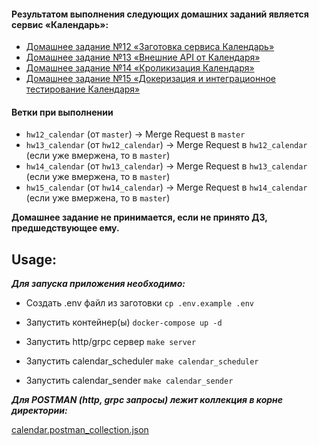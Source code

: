 #### Результатом выполнения следующих домашних заданий является сервис «Календарь»:
- [Домашнее задание №12 «Заготовка сервиса Календарь»](./docs/12_README.md)
- [Домашнее задание №13 «Внешние API от Календаря»](./docs/13_README.md)
- [Домашнее задание №14 «Кроликизация Календаря»](./docs/14_README.md)
- [Домашнее задание №15 «Докеризация и интеграционное тестирование Календаря»](./docs/15_README.md)

#### Ветки при выполнении
- `hw12_calendar` (от `master`) -> Merge Request в `master`
- `hw13_calendar` (от `hw12_calendar`) -> Merge Request в `hw12_calendar` (если уже вмержена, то в `master`)
- `hw14_calendar` (от `hw13_calendar`) -> Merge Request в `hw13_calendar` (если уже вмержена, то в `master`)
- `hw15_calendar` (от `hw14_calendar`) -> Merge Request в `hw14_calendar` (если уже вмержена, то в `master`)

**Домашнее задание не принимается, если не принято ДЗ, предшедствующее ему.**

## Usage: ##

***Для запуска приложения необходимо:***

- Создать .env файл из заготовки `cp .env.example .env`

- Запустить контейнер(ы) `docker-compose up -d`

- Запустить http/grpc сервер `make server`

- Запустить calendar_scheduler `make calendar_scheduler`

- Запустить calendar_sender `make calendar_sender`

***Для POSTMAN (http, grpc запросы) лежит коллекция в корне директории:***

[calendar.postman_collection.json](calendar.postman_collection.json)